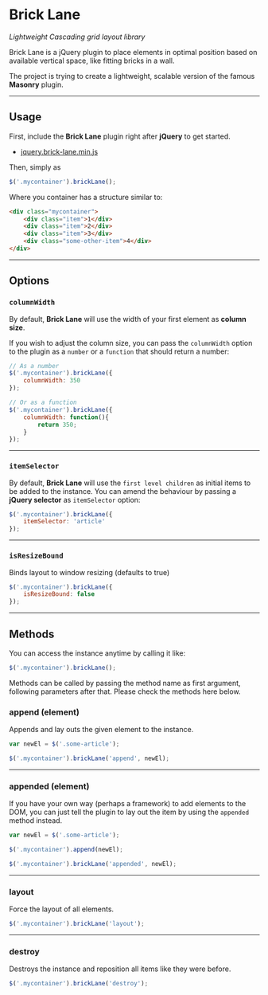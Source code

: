 # Brick Lane

_Lightweight Cascading grid layout library_

Brick Lane is a jQuery plugin to place elements in optimal position based on available vertical space, like fitting bricks in a wall.

The project is trying to create a lightweight, scalable version of the famous **Masonry** plugin.

---

## Usage

First, include the **Brick Lane** plugin right after **jQuery** to get started.

+ [jquery.brick-lane.min.js](https://github.com/squallstar/brick-lane/blob/master/src/jquery.brick-lane.min.js)

Then, simply as

```javascript
$('.mycontainer').brickLane();
```
   
Where you container has a structure similar to:

```html
<div class="mycontainer">
	<div class="item">1</div>
	<div class="item">2</div>
	<div class="item">3</div>
	<div class="some-other-item">4</div>
</div>
```

---

## Options

### ``columnWidth``

By default, **Brick Lane** will use the width of your first element as **column size**.

If you wish to adjust the column size, you can pass the ``columnWidth`` option to the plugin as a ``number`` or a ``function`` that should return a number:
	
```javascript
// As a number
$('.mycontainer').brickLane({
    columnWidth: 350
});

// Or as a function
$('.mycontainer').brickLane({
    columnWidth: function(){
    	return 350;
    }
});
```

---

### ``itemSelector``

By default, **Brick Lane** will use the ``first level children`` as initial items to be added to the instance. You can amend the behaviour by passing a **jQuery selector** as ``itemSelector`` option:
	
```javascript
$('.mycontainer').brickLane({
    itemSelector: 'article'
});
```

---

### ``isResizeBound``

Binds layout to window resizing (defaults to true)
	
```javascript
$('.mycontainer').brickLane({
    isResizeBound: false
});
```

---

## Methods

You can access the instance anytime by calling it like:

```javascript
$('.mycontainer').brickLane();
```

Methods can be called by passing the method name as first argument, following parameters after that. Please check the methods here below.

### append (element)

Appends and lay outs the given element to the instance.

```javascript
var newEl = $('.some-article');

$('.mycontainer').brickLane('append', newEl);
```

---

### appended (element)

If you have your own way (perhaps a framework) to add elements to the DOM, you can just tell the plugin to lay out the item by using the ``appended`` method instead.

```javascript
var newEl = $('.some-article');

$('.mycontainer').append(newEl);

$('.mycontainer').brickLane('appended', newEl);
```

---

### layout

Force the layout of all elements.

```javascript
$('.mycontainer').brickLane('layout');
```

---

### destroy

Destroys the instance and reposition all items like they were before.

```javascript
$('.mycontainer').brickLane('destroy');
```